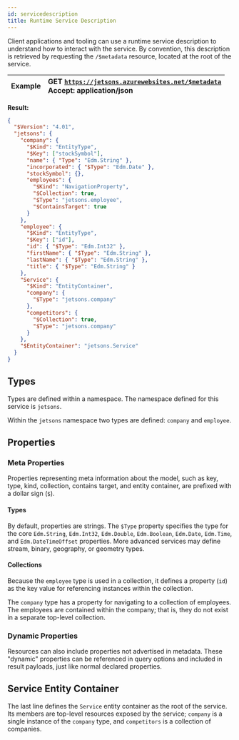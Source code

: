 ```yaml
---
id: servicedescription
title: Runtime Service Description
---
```


Client applications and tooling can use a runtime service description to understand how to interact with the service.
By convention, this description is retrieved by requesting the `/$metadata` resource, located at the root of the service.

| Example | GET [`https://jetsons.azurewebsites.net/$metadata`](https://jetsons.azurewebsites.net/$metadata?$format=application/json)<br/>Accept: application/json |
| ------- | :----------------------------------------------------------------------------------------------------------------------------------------------------- |

**Result:**

```json
{
  "$Version": "4.01",
  "jetsons": {
    "company": {
      "$Kind": "EntityType",
      "$Key": ["stockSymbol"],
      "name": { "Type": "Edm.String" },
      "incorporated": { "$Type": "Edm.Date" },
      "stockSymbol": {},
      "employees": {
        "$Kind": "NavigationProperty",
        "$Collection": true,
        "$Type": "jetsons.employee",
        "$ContainsTarget": true
      }
    },
    "employee": {
      "$Kind": "EntityType",
      "$Key": ["id"],
      "id": { "$Type": "Edm.Int32" },
      "firstName": { "$Type": "Edm.String" },
      "lastName": { "$Type": "Edm.String" },
      "title": { "$Type": "Edm.String" }
    },
    "Service": {
      "$Kind": "EntityContainer",
      "company": {
        "$Type": "jetsons.company"
      },
      "competitors": {
        "$Collection": true,
        "$Type": "jetsons.company"
      }
    },
    "$EntityContainer": "jetsons.Service"
  }
}
```

## Types

Types are defined within a namespace. The namespace defined for this service is `jetsons`.

Within the `jetsons` namespace two types are defined: `company` and `employee`.

## Properties

### Meta Properties

Properties representing meta information about the model, such as key, type, kind, collection, contains target,
and entity container, are prefixed with a dollar sign (`$`).

#### Types

By default, properties are strings.
The `$Type` property specifies the type for the core `Edm.String`, `Edm.Int32`,
`Edm.Double`, `Edm.Boolean`, `Edm.Date`, `Edm.Time`, and `Edm.DateTimeOffset` properties.
More advanced services may define stream, binary, geography, or geometry types.

#### Collections

Because the `employee` type is used in a collection,
it defines a property (`id`) as the key value for referencing instances within the collection.

The `company` type has a property for navigating to a collection of employees.
The employees are contained within the company; that is, they do not exist in a separate top-level collection.

### Dynamic Properties

Resources can also include properties not advertised in metadata.
These "dynamic" properties can be referenced in query options and included in result payloads,
just like normal declared properties.

## Service Entity Container

The last line defines the `Service` entity container as the root of the service. Its members are top-level resources exposed by the service;
`company` is a single instance of the `company` type, and `competitors` is a collection of companies.
